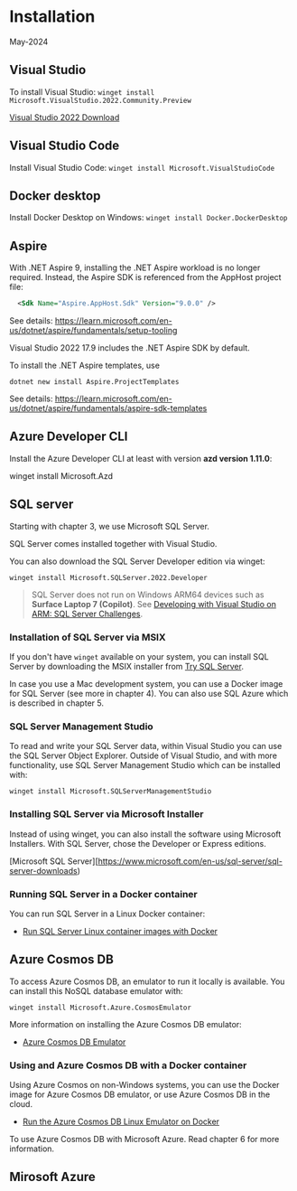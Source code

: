# Installation

May-2024

## Visual Studio

To install Visual Studio: `winget install Microsoft.VisualStudio.2022.Community.Preview`

[Visual Studio 2022 Download](https://visualstudio.microsoft.com/downloads/)

## Visual Studio Code

Install Visual Studio Code: `winget install Microsoft.VisualStudioCode`

## Docker desktop

Install Docker Desktop on Windows: `winget install Docker.DockerDesktop`

## Aspire

With .NET Aspire 9, installing the .NET Aspire workload is no longer required. Instead, the Aspire SDK is referenced from the AppHost project file:

```xml
  <Sdk Name="Aspire.AppHost.Sdk" Version="9.0.0" />
```

See details:
https://learn.microsoft.com/en-us/dotnet/aspire/fundamentals/setup-tooling

Visual Studio 2022 17.9 includes the .NET Aspire SDK by default.

To install the .NET Aspire templates, use 

`dotnet new install Aspire.ProjectTemplates`

See details:
https://learn.microsoft.com/en-us/dotnet/aspire/fundamentals/aspire-sdk-templates

## Azure Developer CLI

Install the Azure Developer CLI at least with version **azd version 1.11.0**:

winget install Microsoft.Azd

## SQL server

Starting with chapter 3, we use Microsoft SQL Server.

SQL Server comes installed together with Visual Studio.

You can also download the SQL Server Developer edition via winget:

`winget install Microsoft.SQLServer.2022.Developer`

> SQL Server does not run on Windows ARM64 devices such as **Surface Laptop 7 (Copilot)**. See [Developing with Visual Studio on ARM: SQL Server Challenges](https://csharp.christiannagel.com/2024/10/29/surfacewitharm/).

### Installation of SQL Server via MSIX

If you don't have `winget` available on your system, you can install SQL Server by downloading the MSIX installer from [Try SQL Server](https://www.microsoft.com/sql-server/sql-server-downloads). 

In case you use a Mac development system, you can use a Docker image for SQL Server (see more in chapter 4). You can also use SQL Azure which is described in chapter 5.

### SQL Server Management Studio

To read and write your SQL Server data, within Visual Studio you can use the SQL Server Object Explorer. Outside of Visual Studio, and with more functionality, use SQL Server Management Studio which can be installed with:

`winget install Microsoft.SQLServerManagementStudio`

### Installing SQL Server via Microsoft Installer

Instead of using winget, you can also install the software using Microsoft Installers. With SQL Server, chose the Developer or Express editions.

[Microsoft SQL Server][https://www.microsoft.com/en-us/sql-server/sql-server-downloads)

### Running SQL Server in a Docker container

You can run SQL Server in a Linux Docker container:

* [Run SQL Server Linux container images with Docker](https://learn.microsoft.com/en-us/sql/linux/quickstart-install-connect-docker)

## Azure Cosmos DB

To access Azure Cosmos DB, an emulator to run it locally is available. You can install this NoSQL database emulator with:

`winget install Microsoft.Azure.CosmosEmulator`

More information on installing the Azure Cosmos DB emulator:

* [Azure Cosmos DB Emulator](https://learn.microsoft.com/en-us/azure/cosmos-db/local-emulator?tabs=ssl-netstd21#install-the-emulator)

### Using and Azure Cosmos DB with a Docker container

Using Azure Cosmos on non-Windows systems, you can use the Docker image for Azure Cosmos DB emulator, or use Azure Cosmos DB in the cloud.

* [Run the Azure Cosmos DB Linux Emulator on Docker](https://learn.microsoft.com/en-us/azure/cosmos-db/docker-emulator-linux)

To use Azure Cosmos DB with Microsoft Azure. Read chapter 6 for more information.

## Mirosoft Azure

